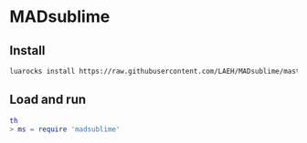   MADsublime
==========

Install
-------

```sh
luarocks install https://raw.githubusercontent.com/LAEH/MADsublime/master/madsublime-scm-1.rockspec
```

Load and run
------------

```lua
th
> ms = require 'madsublime'
```

